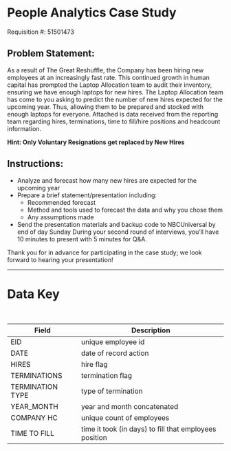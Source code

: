 

# People Analytics Case Study
Requisition #: 51501473
<br>

## Problem Statement: 
As a result of The Great Reshuffle, the Company has been hiring new employees at an increasingly fast rate. This continued growth in human capital has prompted the Laptop Allocation team to audit their inventory, ensuring we have enough laptops for new hires. 
The Laptop Allocation team has come to you asking to predict the number of new hires expected for the upcoming year. Thus, allowing them to be prepared and stocked with enough laptops for everyone.
Attached is data received from the reporting team regarding hires, terminations, time to fill/hire positions and headcount information. 

**Hint: Only Voluntary Resignations get replaced by New Hires**



## Instructions:
- Analyze and forecast how many new hires are expected for the upcoming year
- Prepare a brief statement/presentation including:
  - Recommended forecast
  - Method and tools used to forecast the data and why you chose them
  - Any assumptions made
- Send the presentation materials and backup code to NBCUniversal by end of day Sunday
During your second round of interviews, you’ll have 10 minutes to present with 5 minutes for Q&A.

Thank you for in advance for participating in the case study; we look forward to hearing your presentation!

---

# Data Key
<Br>

|Field |Description            |
|------|-----------------------|
|EID   |unique employee id     |
|DATE  | date of record action |
|HIRES | hire flag             |
|TERMINATIONS     |termination flag |
|TERMINATION TYPE	|type of termination|
|YEAR_MONTH	      |year and month concatenated|
|COMPANY HC	      |unique count of employees |
|TIME TO FILL	    |time it took (in days) to fill that employees position|
